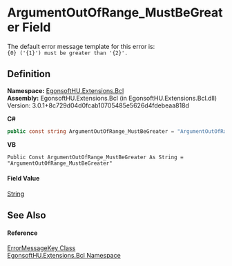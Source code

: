 # ArgumentOutOfRange_MustBeGreater Field


The default error message template for this error is:  
`{0} ('{1}') must be greater than '{2}'.`



## Definition
**Namespace:** <a href="N_EgonsoftHU_Extensions_Bcl.md">EgonsoftHU.Extensions.Bcl</a>  
**Assembly:** EgonsoftHU.Extensions.Bcl (in EgonsoftHU.Extensions.Bcl.dll) Version: 3.0.1+8c729d04d0fcab10705485e5626d4fdebeaa818d

**C#**
``` C#
public const string ArgumentOutOfRange_MustBeGreater = "ArgumentOutOfRange_MustBeGreater"
```
**VB**
``` VB
Public Const ArgumentOutOfRange_MustBeGreater As String = "ArgumentOutOfRange_MustBeGreater"
```



#### Field Value
<a href="https://learn.microsoft.com/dotnet/api/system.string" target="_blank" rel="noopener noreferrer">String</a>

## See Also


#### Reference
<a href="T_EgonsoftHU_Extensions_Bcl_ErrorMessageKey.md">ErrorMessageKey Class</a>  
<a href="N_EgonsoftHU_Extensions_Bcl.md">EgonsoftHU.Extensions.Bcl Namespace</a>  
